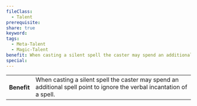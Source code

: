 ```yaml
---
fileClass:
  - Talent
prerequisite: 
share: true
keyword: 
tags:
  - Meta-Talent
  - Magic-Talent
benefit: When casting a silent spell the caster may spend an additional spell point to ignore the verbal incantation of a spell.
special:
---
```

<p><span style="overflow-x: auto;"><table><tbody><tr><th>Benefit</th><td>When casting a silent spell the caster may spend an additional spell point to ignore the verbal incantation of a spell.</td></tr></tbody></table></span></p>